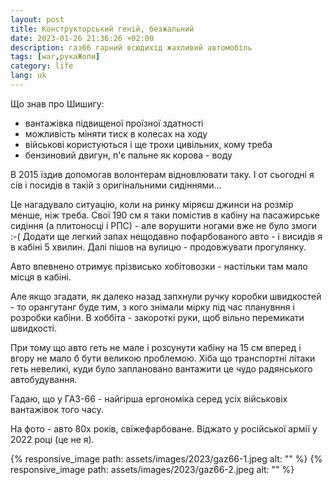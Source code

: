 ```yaml
---
layout: post
title: Конструкторський геній, безжальний
date: 2023-01-26 21:36:26 +02:00
description: газ66 гарний всюдихід жахливий автомобіль
tags: [war,рукаЖопи]
category: life
lang: uk
---
```


Що знав про Шишигу:
- вантажівка підвищеної проїзної здатності
- можливість міняти тиск в колесах на ходу
- військові користуються і ще трохи цивільних, кому треба 
- бензиновий двигун, п'є пальне як корова - воду

В 2015 їздив допомогав волонтерам відновлювати таку.
І от сьогодні я сів і посидів в такій з оригінальними сидіннями...

Це нагадувало ситуацію, коли на ринку міряєш джинси на розмір менше, ніж треба. 
Свої 190 см я таки помістив в кабіну на пасажирське сидіння (а плитоносці і РПС) - але ворушити ногами вже не було змоги :-(
Додати ще легкий запах нещодавно пофарбованого авто - і висидів я в кабіні 5 хвилин. 
Далі пішов на вулицю - продовжувати прогулянку.

Авто впевнено отримує прізвисько хобітовозки - настільки там мало місця в кабіні.

Але якщо згадати, як далеко назад запхнули ручку коробки швидкостей - то орангутанг буде тим, з кого знімали мірку під час планувння і розробки кабіни.
В хоббіта - закороткі руки, щоб вільно перемикати швидкості.

При тому що авто геть не мале і розсунути кабіну на 15 см вперед і вгору не мало б бути великою проблемою.
Хіба що транспортні літаки геть невеликі, куди було заплановано вантажити це чудо радянського автобудування.

Гадаю, що у ГАЗ-66 - найгірша ергономіка серед усіх військовіх вантажівок того часу.

На фото - авто 80х років, свіжефарбоване.
Віджато у російської армії у 2022 році (це не я).


{% responsive_image path: assets/images/2023/gaz66-1.jpeg alt: "" %}
{% responsive_image path: assets/images/2023/gaz66-2.jpeg alt: "" %}
